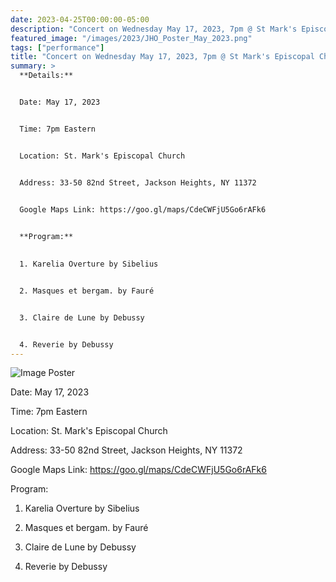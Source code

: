 ```yaml
---
date: 2023-04-25T00:00:00-05:00
description: "Concert on Wednesday May 17, 2023, 7pm @ St Mark's Episcopal Church"
featured_image: "/images/2023/JHO_Poster_May_2023.png"
tags: ["performance"]
title: "Concert on Wednesday May 17, 2023, 7pm @ St Mark's Episcopal Church"
summary: >
  **Details:**


  Date: May 17, 2023


  Time: 7pm Eastern


  Location: St. Mark's Episcopal Church


  Address: 33-50 82nd Street, Jackson Heights, NY 11372


  Google Maps Link: https://goo.gl/maps/CdeCWFjU5Go6rAFk6
  

  **Program:**
  

  1. Karelia Overture by Sibelius


  2. Masques et bergam. by Fauré


  3. Claire de Lune by Debussy


  4. Reverie by Debussy
---
```


![Image Poster](/images/2023/JHO_Poster_May_2023.png)

Date: May 17, 2023

Time: 7pm Eastern

Location: St. Mark's Episcopal Church

Address: 33-50 82nd Street, Jackson Heights, NY 11372

Google Maps Link: https://goo.gl/maps/CdeCWFjU5Go6rAFk6

Program:

1. Karelia Overture by Sibelius

2. Masques et bergam. by Fauré

3. Claire de Lune by Debussy

4. Reverie by Debussy
